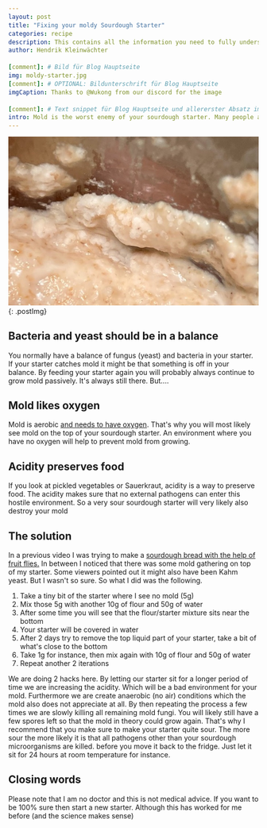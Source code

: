 ```yaml
---
layout: post
title: "Fixing your moldy Sourdough Starter"
categories: recipe
description: This contains all the information you need to fully understand the key differences between a regular, a liquid and a stiff sourdough starter.
author: Hendrik Kleinwächter

[comment]: # Bild für Blog Hauptseite
img: moldy-starter.jpg
[comment]: # OPTIONAL: Bildunterschrift für Blog Hauptseite
imgCaption: Thanks to @Wukong from our discord for the image

[comment]: # Text snippet für Blog Hauptseite und allererster Absatz im eigtl. Post
intro: Mold is the worst enemy of your sourdough starter. Many people advise to throw the starter away and create another one from scratch. There might be another way because throwing an old starter away can be quite emotional for bakers.
---
```


<!-- <div><img src="/assets/images/blog/moldy-starter.jpg" alt="Moldy starter" /></div> -->

[![Moldy starter](/assets/images/blog/moldy-starter.jpg)](/assets/images/blog/moldy-starter.jpg)
{: .postImg}

## Bacteria and yeast should be in a balance

You normally have a balance of fungus (yeast) and bacteria in your starter. If your starter catches mold it might be that something is off in your balance.
By feeding your starter again you will probably always continue to grow mold passively. It's always still there. But....


## Mold likes oxygen

Mold is aerobic [and needs to have oxygen](http://www.wetandforget.com/blog/2018/06/27/how-mold-grows/). That's why you will most likely see mold on the top of your sourdough
starter. An environment where you have no oxygen will help to prevent mold from growing.

## Acidity preserves food

If you look at pickled vegetables or Sauerkraut, acidity is a way to preserve food. The acidity makes sure that no external pathogens can enter this hostile environment. So a very sour sourdough starter will very likely also destroy your mold

## The solution

In a previous video I was trying to make a [sourdough bread with the help of fruit flies.](https://www.youtube.com/watch?v=xEwk5yHf_Gc) In between I noticed that there was some mold
gathering on top of my starter. Some viewers pointed out it might also have been Kahm yeast. But I wasn't so sure. So what I did was the following.

1. Take a tiny bit of the starter where I see no mold (5g)
2. Mix those 5g with another 10g of flour and 50g of water
3. After some time you will see that the flour/starter mixture sits near the bottom
4. Your starter will be covered in water
5. After 2 days try to remove the top liquid part of your starter, take a bit of what's close to the bottom
6. Take 1g for instance, then mix again with 10g of flour and 50g of water
7. Repeat another 2 iterations

We are doing 2 hacks here. By letting our starter sit for a longer period of time we are increasing the acidity. Which will be a bad environment for your mold. Furthermore
we are create anaerobic (no air) conditions which the mold also does not appreciate at all. By then repeating the process a few times we are slowly killing all remaining mold fungi.
You will likely still have a few spores left so that the mold in theory could grow again. That's why I recommend that you make sure to make your starter quite sour. The more sour the more likely it is that all pathogens other than your sourdough microorganisms are killed.
before you move it back to the fridge. Just let it sit for 24 hours at room temperature for instance.

## Closing words

Please note that I am no doctor and this is not medical advice. If you want to be 100% sure then start a new starter. Although this has worked for me before (and the science makes sense)
